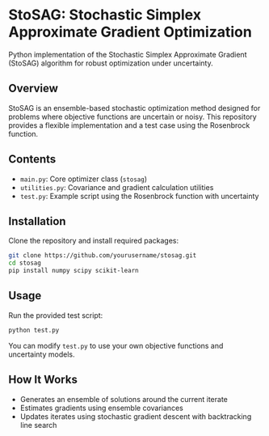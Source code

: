 # StoSAG: Stochastic Simplex Approximate Gradient Optimization

Python implementation of the Stochastic Simplex Approximate Gradient (StoSAG) algorithm for robust optimization under uncertainty.

## Overview

StoSAG is an ensemble-based stochastic optimization method designed for problems where objective functions are uncertain or noisy. This repository provides a flexible implementation and a test case using the Rosenbrock function.

## Contents

- `main.py`: Core optimizer class (`stosag`)
- `utilities.py`: Covariance and gradient calculation utilities
- `test.py`: Example script using the Rosenbrock function with uncertainty

## Installation

Clone the repository and install required packages:

```bash
git clone https://github.com/yourusername/stosag.git
cd stosag
pip install numpy scipy scikit-learn
```

## Usage

Run the provided test script:

```bash
python test.py
```

You can modify `test.py` to use your own objective functions and uncertainty models.

## How It Works

- Generates an ensemble of solutions around the current iterate
- Estimates gradients using ensemble covariances
- Updates iterates using stochastic gradient descent with backtracking line search

